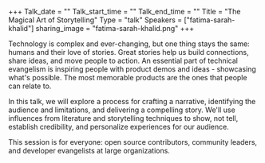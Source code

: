 +++
Talk_date = ""
Talk_start_time = ""
Talk_end_time = ""
Title = "The Magical Art of Storytelling"
Type = "talk"
Speakers = ["fatima-sarah-khalid"]
sharing_image = "fatima-sarah-khalid.png"
+++

Technology is complex and ever-changing, but one thing stays the same: humans and their love of stories. Great stories help us build connections, share ideas, and move people to action. An essential part of technical evangelism is inspiring people with product demos and ideas - showcasing what's possible. The most memorable products are the ones that people can relate to.

In this talk, we will explore a process for crafting a narrative, identifying the audience and limitations, and delivering a compelling story. We'll use influences from literature and storytelling techniques to show, not tell, establish credibility, and personalize experiences for our audience.

This session is for everyone: open source contributors, community leaders, and developer evangelists at large organizations.
